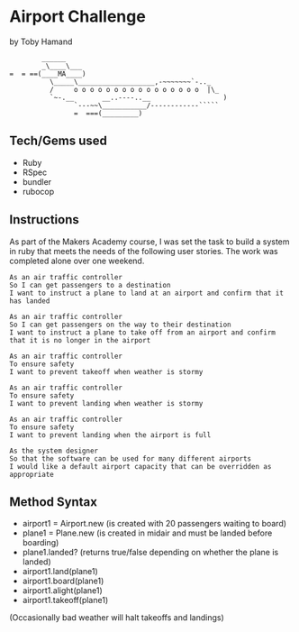 Airport Challenge
=================
by Toby Hamand

```
        ______
        _\____\___
=  = ==(____MA____)
          \_____\___________________,-~~~~~~~`-.._
          /     o o o o o o o o o o o o o o o o  |\_
          `~-.__       __..----..__                  )
                `---~~\___________/------------`````
                =  ===(_________)

```


Tech/Gems used
---------
* Ruby
* RSpec
* bundler
* rubocop

Instructions
---------

As part of the Makers Academy course, I was set the task to build a system in ruby that meets the needs of the following user stories.
The work was completed alone over one weekend.

```
As an air traffic controller
So I can get passengers to a destination
I want to instruct a plane to land at an airport and confirm that it has landed

As an air traffic controller
So I can get passengers on the way to their destination
I want to instruct a plane to take off from an airport and confirm that it is no longer in the airport

As an air traffic controller
To ensure safety
I want to prevent takeoff when weather is stormy

As an air traffic controller
To ensure safety
I want to prevent landing when weather is stormy

As an air traffic controller
To ensure safety
I want to prevent landing when the airport is full

As the system designer
So that the software can be used for many different airports
I would like a default airport capacity that can be overridden as appropriate
```

Method Syntax
---------
- airport1 = Airport.new (is created with 20 passengers waiting to board)
- plane1 = Plane.new (is created in midair and must be landed before boarding)
- plane1.landed? (returns true/false depending on whether the plane is landed)
- airport1.land(plane1)
- airport1.board(plane1)
- airport1.alight(plane1)
- airport1.takeoff(plane1)

(Occasionally bad weather will halt takeoffs and landings)
